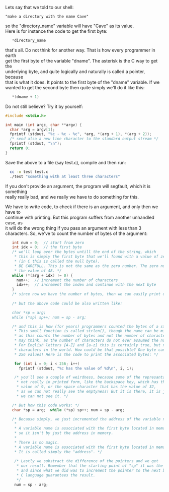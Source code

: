   
Lets say that we told to our shell:  
  
    "make a directory with the name Cave"  
  
so the "directory_name" variable will have "Cave" as its value.  
Here is for instance the code to get the first byte:  
  
```C
   *directory_name
```
  
that's all. Do not think for another way. That is how every programmer in earth  
get the first byte of the variable "dname". The asterisk is the C way to get the  
underlying byte, and quite logically and naturally is called a pointer, because   
that is what it does. It points to the first byte of the "dname" variable.  If we  
wanted to get the second byte then quite simply we'll do it like this:  
  
```C
   *(dname + 1)
```
  
Do not still believe? Try it by yourself:  
```C
#include <stdio.h>

int main (int argc, char **argv) {
  char *arg = argv[1];
  fprintf (stdout, "%c - %c - %c", *arg, *(arg + 1), *(arg + 2));
  /* send also a new line character to the standard output stream */
  fprintf (stdout, "\n");
  return 0;
}
```
  
Save the above to a file (say test.c), compile and then run:  
```sh
  cc -o test test.c
  ./test "something with at least three characters"
```
  
If you don't provide an argument, the program will segfault, which it is something  
really really bad, and we really we have to do something for this.  
  
We have to write code, to check if there is an argument, and only then we have to  
continue with printing. But this program suffers from another unhandled case, as  
it will do the wrong thing if you pass an argument with less than 3 characters. 
So, we've to count the number of bytes of the argument:  

```C
   int num = 0;  // start from zero
   int idx = 0;  // the first byte
   /* we'll loop over the bytes untill the end of the string, which
    * this is simply the first byte that we'll found with a value of zero
    * (in C this is called the null byte).
    * BE CAREFULL. This is not the same as the zero number. The zero number it has 
    * the value of 48. */
   while (*(arg + idx) != 0) {
     num++;  // increment the number of characters
     idx++;  // increment the index and continue with the next byte
   }
   /* since now we have the number of bytes, then we can easily print our argument. */
   
   /* but the above code could be also written like:

   char *sp = arg;
   while (*sp) sp++; num = sp - arg;

   /* and this is how (for years) programmers counted the bytes of a string.
    * This small function is called strlen(), though the name can be misleading,  
    * as this counts the number of bytes and not the number of characters, as one 
    * may think, as the number of characters do not ever assumed the number of bytes.
    * For English letters [A-Z] and [a-z] this is certainly true, but not for all the
    * characters in the world. How could be that possible? One byte can have only
    * 256 values! Here is the code to print the associated bytes: */

    for (int i = 0; i < 256; i++)
      fprintf (stdout, "%c has the value of %d\n", i, i);

    /* you'll see a couple of weirdness, because some of the represantations are
     * not really in printed form, like the backspace key, which has the
     * value of 9, or the space character that has the value of 32,
     * as we can not really see the emptyness! But it is there, it is just that
     * we can not see it. */

   /* But how this code works: */
   char *sp = arg;  while (*sp) sp++; num = sp - arg;

   /* Because simply, we just incremented the address of the variable name.
    *
    * A variable name is associated with the first byte located in memory,
    * so it isn't by just the address in memory.
    *
    * There is no magic.
    * A variable name is associated with the first byte located in memory.
    * It is called simply the "address". */
    
    /* Lastly we substract the difference of the pointers and we get
     * our result. Remember that the starting point of "sp" it was the address of "arg"
     * and since what we did was to increment the pointer to the next bit, the
     * C language guarantees the result.
     */
    num = sp - arg;
```
